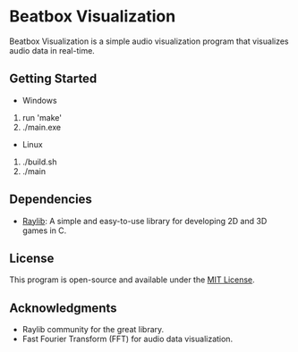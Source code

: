 # Beatbox Visualization

Beatbox Visualization is a simple audio visualization program that visualizes audio data in real-time.

## Getting Started

- Windows

1. run 'make'
2. ./main.exe

- Linux

1. ./build.sh
2. ./main

## Dependencies

- [Raylib](https://www.raylib.com/): A simple and easy-to-use library for developing 2D and 3D games in C.

## License

This program is open-source and available under the [MIT License](LICENSE).

## Acknowledgments

- Raylib community for the great library.
- Fast Fourier Transform (FFT) for audio data visualization.

